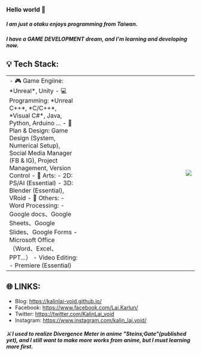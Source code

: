 ### Hello world 👋

##### I am just a otaku enjoys programming from Taiwan.
##### I have a GAME DEVELOPMENT dream, and I'm learning and developing now.

💡 Tech Stack: 
---

<table >
  <tr>
    <td width="40%">
      - 🎮 Game Engiine: *Unreal*, Unity
- 💻 Programming: *Unreal C++*, *C/C++*, *Visual C#*, Java, Python, Arduino ...
- 📝 Plan & Design: Game Design (System, Numerical Setup), Social Media Manager (FB & IG), Project Management, Version Control
- 🎨 Arts:
  - 2D: PS/AI (Essential)
  - 3D: Blender (Essential), VRoid
- 📌 Others:
  - Word Processing:
    - Google docs、Google Sheets、Google Slides、Google Forms
    - Microsoft Office（Word、Excel、PPT...）
  - Video Editing:
    - Premiere (Essential)
    </td>
    <td width="60%">
      <img align="right" src="https://github-readme-stats.vercel.app/api?username=KalinLai-void&show_icons=true&theme=city_lights">
    </td>
  </tr>
</table>


🌐 LINKS:
---
- Blog: https://kalinlai-void.github.io/
- Facebook: https://www.facebook.com/Lai.Karlun/
- Twitter: https://twitter.com/KalinLai_void
- Instagram: https://www.instagram.com/kalin_lai.void/

##### ⚔ I used to realize Divergence Meter in anime "Steins;Gate"(published yet), and I still want to make more works from anime, but I must learning more first.


